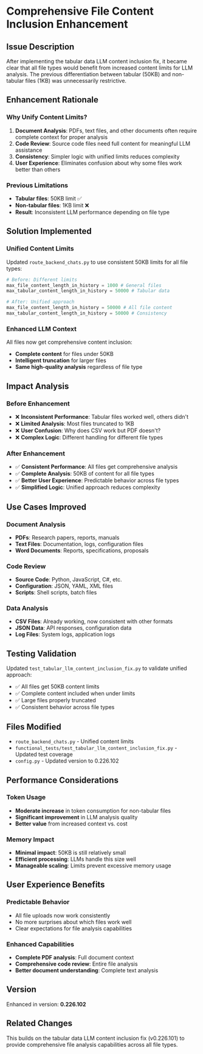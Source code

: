 # Comprehensive File Content Inclusion Enhancement

## Issue Description
After implementing the tabular data LLM content inclusion fix, it became clear that all file types would benefit from increased content limits for LLM analysis. The previous differentiation between tabular (50KB) and non-tabular files (1KB) was unnecessarily restrictive.

## Enhancement Rationale

### Why Unify Content Limits?
1. **Document Analysis**: PDFs, text files, and other documents often require complete context for proper analysis
2. **Code Review**: Source code files need full content for meaningful LLM assistance
3. **Consistency**: Simpler logic with unified limits reduces complexity
4. **User Experience**: Eliminates confusion about why some files work better than others

### Previous Limitations
- **Tabular files**: 50KB limit ✅
- **Non-tabular files**: 1KB limit ❌
- **Result**: Inconsistent LLM performance depending on file type

## Solution Implemented

### Unified Content Limits
Updated `route_backend_chats.py` to use consistent 50KB limits for all file types:

```python
# Before: Different limits
max_file_content_length_in_history = 1000 # General files
max_tabular_content_length_in_history = 50000 # Tabular data

# After: Unified approach
max_file_content_length_in_history = 50000 # All file content
max_tabular_content_length_in_history = 50000 # Consistency
```

### Enhanced LLM Context
All files now get comprehensive content inclusion:
- **Complete content** for files under 50KB
- **Intelligent truncation** for larger files
- **Same high-quality analysis** regardless of file type

## Impact Analysis

### Before Enhancement
- ❌ **Inconsistent Performance**: Tabular files worked well, others didn't
- ❌ **Limited Analysis**: Most files truncated to 1KB
- ❌ **User Confusion**: Why does CSV work but PDF doesn't?
- ❌ **Complex Logic**: Different handling for different file types

### After Enhancement
- ✅ **Consistent Performance**: All files get comprehensive analysis
- ✅ **Complete Analysis**: 50KB of content for all file types
- ✅ **Better User Experience**: Predictable behavior across file types
- ✅ **Simplified Logic**: Unified approach reduces complexity

## Use Cases Improved

### Document Analysis
- **PDFs**: Research papers, reports, manuals
- **Text Files**: Documentation, logs, configuration files
- **Word Documents**: Reports, specifications, proposals

### Code Review
- **Source Code**: Python, JavaScript, C#, etc.
- **Configuration**: JSON, YAML, XML files
- **Scripts**: Shell scripts, batch files

### Data Analysis
- **CSV Files**: Already working, now consistent with other formats
- **JSON Data**: API responses, configuration data
- **Log Files**: System logs, application logs

## Testing Validation

Updated `test_tabular_llm_content_inclusion_fix.py` to validate unified approach:
- ✅ All files get 50KB content limits
- ✅ Complete content included when under limits
- ✅ Large files properly truncated
- ✅ Consistent behavior across file types

## Files Modified
- `route_backend_chats.py` - Unified content limits
- `functional_tests/test_tabular_llm_content_inclusion_fix.py` - Updated test coverage
- `config.py` - Updated version to 0.226.102

## Performance Considerations

### Token Usage
- **Moderate increase** in token consumption for non-tabular files
- **Significant improvement** in LLM analysis quality
- **Better value** from increased context vs. cost

### Memory Impact
- **Minimal impact**: 50KB is still relatively small
- **Efficient processing**: LLMs handle this size well
- **Manageable scaling**: Limits prevent excessive memory usage

## User Experience Benefits

### Predictable Behavior
- All file uploads now work consistently
- No more surprises about which files work well
- Clear expectations for file analysis capabilities

### Enhanced Capabilities
- **Complete PDF analysis**: Full document context
- **Comprehensive code review**: Entire file analysis
- **Better document understanding**: Complete text analysis

## Version
Enhanced in version: **0.226.102**

## Related Changes
This builds on the tabular data LLM content inclusion fix (v0.226.101) to provide comprehensive file analysis capabilities across all file types.
